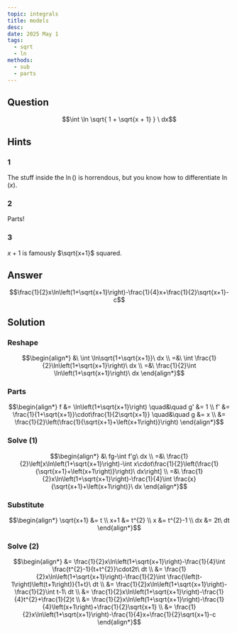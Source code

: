 ```yaml
---
topic: integrals
title: models
desc: 
date: 2025 May 1
tags:
  - sqrt
  - ln
methods:
  - sub
  - parts
---
```



## Question
```math
\int
  \ln \sqrt{
    1 + \sqrt{x + 1}
  }
\ dx
```


## Hints

### 1
The stuff inside the $\ln()$ is horrendous, but you know how to differentiate $\ln(x)$.

### 2
Parts!

### 3
$x+1$ is famously $\sqrt{x+1}$ squared.


## Answer
```math
\frac{1}{2}x\ln\left(1+\sqrt{x+1}\right)-\frac{1}{4}x+\frac{1}{2}\sqrt{x+1}-c
```


## Solution

### Reshape
```math
\begin{align*}
  &\ \int \ln\sqrt{1+\sqrt{x+1}}\ dx
  \\ =&\ \int \frac{1}{2}\ln\left(1+\sqrt{x+1}\right)\ dx
  \\ =&\ \frac{1}{2}\int \ln\left(1+\sqrt{x+1}\right)\ dx
\end{align*}
```

### Parts
```math
\begin{align*}
      f &= \ln\left(1+\sqrt{x+1}\right) \quad&\quad g' &= 1
  \\ f' &= \frac{1}{1+\sqrt{x+1}}\cdot\frac{1}{2\sqrt{x+1}} \quad&\quad g &= x
  \\ &= \frac{1}{2}\left(\frac{1}{\sqrt{x+1}+\left(x+1\right)}\right)
\end{align*}
```

### Solve (1)
```math
\begin{align*}
  &\ fg-\int f'g\ dx
  \\ =&\ \frac{1}{2}\left[x\ln\left(1+\sqrt{x+1}\right)-\int x\cdot\frac{1}{2}\left(\frac{1}{\sqrt{x+1}+\left(x+1\right)}\right)\ dx\right]
  \\ =&\ \frac{1}{2}x\ln\left(1+\sqrt{x+1}\right)-\frac{1}{4}\int \frac{x}{\sqrt{x+1}+\left(x+1\right)}\ dx
\end{align*}
```

### Substitute
```math
\begin{align*}
  \sqrt{x+1} &= t
  \\ x+1 &= t^{2}
  \\ x &= t^{2}-1
  \\ dx &= 2t\ dt
\end{align*}
```

### Solve (2)
```math
\begin{align*}
  &= \frac{1}{2}x\ln\left(1+\sqrt{x+1}\right)-\frac{1}{4}\int \frac{t^{2}-1}{t+t^{2}}\cdot2t\ dt
  \\ &= \frac{1}{2}x\ln\left(1+\sqrt{x+1}\right)-\frac{1}{2}\int \frac{\left(t-1\right)\left(t+1\right)}{1+t}\ dt
  \\ &= \frac{1}{2}x\ln\left(1+\sqrt{x+1}\right)-\frac{1}{2}\int t-1\ dt
  \\ &= \frac{1}{2}x\ln\left(1+\sqrt{x+1}\right)-\frac{1}{4}t^{2}+\frac{1}{2}t
  \\ &= \frac{1}{2}x\ln\left(1+\sqrt{x+1}\right)-\frac{1}{4}\left(x+1\right)+\frac{1}{2}\sqrt{x+1}
  \\ &= \frac{1}{2}x\ln\left(1+\sqrt{x+1}\right)-\frac{1}{4}x+\frac{1}{2}\sqrt{x+1}-c
\end{align*}
```
